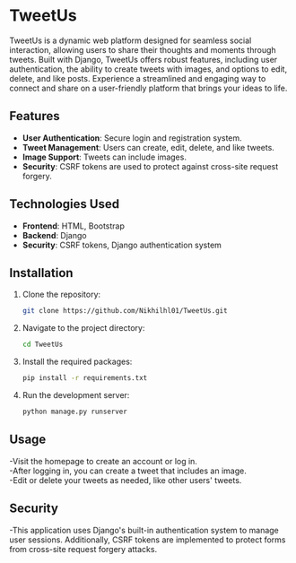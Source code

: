 # TweetUs

TweetUs is a dynamic web platform designed for seamless social interaction, allowing users to share their thoughts and moments through tweets. Built with Django, TweetUs offers robust features, including user authentication, the ability to create tweets with images, and options to edit, delete, and like posts. Experience a streamlined and engaging way to connect and share on a user-friendly platform that brings your ideas to life.

## Features

- **User Authentication**: Secure login and registration system.
- **Tweet Management**: Users can create, edit, delete, and like tweets.
- **Image Support**: Tweets can include images.
- **Security**: CSRF tokens are used to protect against cross-site request forgery.

## Technologies Used

- **Frontend**: HTML, Bootstrap
- **Backend**: Django
- **Security**: CSRF tokens, Django authentication system

## Installation

1. Clone the repository:
   ```bash
   git clone https://github.com/Nikhilhl01/TweetUs.git
   
2. Navigate to the project directory:
   ```bash
   cd TweetUs
   
3. Install the required packages:
   ```bash
   pip install -r requirements.txt
   
4. Run the development server:
   ```bash
   python manage.py runserver


## Usage
-Visit the homepage to create an account or log in.<br>
-After logging in, you can create a tweet that includes an image.<br>
-Edit or delete your tweets as needed, like other users' tweets.<br>


## Security
-This application uses Django's built-in authentication system to manage user sessions. Additionally, CSRF tokens are implemented to protect forms from cross-site request forgery attacks.
